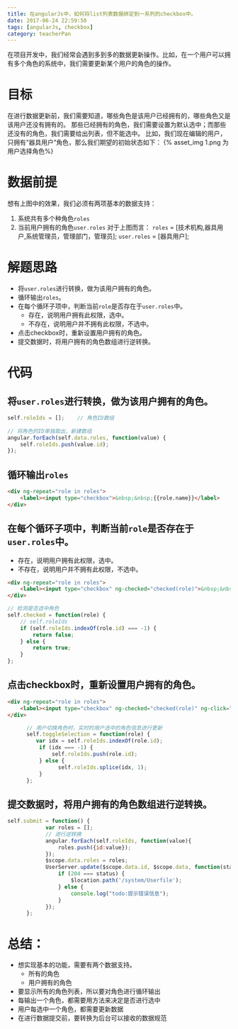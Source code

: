 ```yaml
---
title: 在angularJs中，如何将list列表数据绑定到一系列的checkbox中。
date: 2017-06-24 22:59:50
tags: [angularJs, checkbox]
category: teacherPan
---
```

在项目开发中，我们经常会遇到多到多的数据更新操作。比如，在一个用户可以拥有多个角色的系统中，我们需要更新某个用户的角色的操作。
<!--more-->
# 目标
在进行数据更新前，我们需要知道，哪些角色是该用户已经拥有的，哪些角色又是该用户还没有拥有的。
那些已经拥有的角色，我们需要设置为默认选中；而那些还没有的角色，我们需要给出列表，但不能选中。
比如，我们现在编辑的用户，只拥有“器具用户”角色，那么我们期望的初始状态如下：
{% asset_img 1.png 为用户选择角色%}

# 数据前提
想有上图中的效果，我们必须有两项基本的数据支持：
1. 系统共有多个种角色`roles`
2. 当前用户拥有的角色`user.roles`
对于上图而言：
`roles` = [技术机构,器具用户,系统管理员，管理部门，管理员];
`user.roles` = [器具用户];

# 解题思路
* 将`user.roles`进行转换，做为该用户拥有的角色。
* 循环输出`roles`。
* 在每个循环子项中，判断当前`role`是否存在于`user.roles`中。
    * 存在，说明用户拥有此权限，选中。
    * 不存在，说明用户并不拥有此权限，不选中。
* 点击checkbox时，重新设置用户拥有的角色。
* 提交数据时，将用户拥有的角色数组进行逆转换。

# 代码
## 将`user.roles`进行转换，做为该用户拥有的角色。

```js
self.roleIds = [];    // 角色ID数组
      
// 将角色的ID单独取出，新建数组
angular.forEach(self.data.roles, function(value) {
    self.roleIds.push(value.id);
});
```
## 循环输出`roles`

```html
<div ng-repeat="role in roles">
    <label><input type="checkbox">&nbsp;&nbsp;{{role.name}}</label>
</div>
```
## 在每个循环子项中，判断当前`role`是否存在于`user.roles`中。
* 存在，说明用户拥有此权限，选中。
* 不存在，说明用户并不拥有此权限，不选中。

```html
<div ng-repeat="role in roles">
    <label><input type="checkbox" ng-checked="checked(role)">&nbsp;&nbsp;{{role.name}}</label>
</div>
```

```js
// 检测是否选中角色
self.checked = function(role) {
    // self.roleIds
    if (self.roleIds.indexOf(role.id) === -1) {
        return false;
    } else {
        return true;
    }
};
```
## 点击checkbox时，重新设置用户拥有的角色。

```html
<div ng-repeat="role in roles">
    <label><input type="checkbox" ng-checked="checked(role)" ng-click="toggleSelection(role)" >&nbsp;&nbsp;{{role.name}}</label>
</div>
```

```js
      // 用户切换角色时，实时的用户选中的角色信息进行更新
      self.toggleSelection = function(role) {
         var idx = self.roleIds.indexOf(role.id);
          if (idx === -1) {
              self.roleIds.push(role.id);
          } else {
                self.roleIds.splice(idx, 1);
          }
      };
```

## 提交数据时，将用户拥有的角色数组进行逆转换。
```js
self.submit = function() {
            var roles = [];
            // 进行逆转换
            angular.forEach(self.roleIds, function(value){
                roles.push({id:value});
            });
            $scope.data.roles = roles;
            UserServer.update($scope.data.id, $scope.data, function(status){
                if (204 === status) {
                    $location.path('/system/Userfile');
                } else {
                    console.log("todo:提示错误信息");
                }
            });
      };
```

# 总结：
* 想实现基本的功能，需要有两个数据支持。
    * 所有的角色
    * 用户拥有的角色
* 要显示所有的角色列表，所以要对角色进行循环输出
* 每输出一个角色，都需要用方法来决定是否进行选中
* 用户每选中一个角色，都需要更新数据
* 在进行数据提交前，要转换为后台可以接收的数据规范